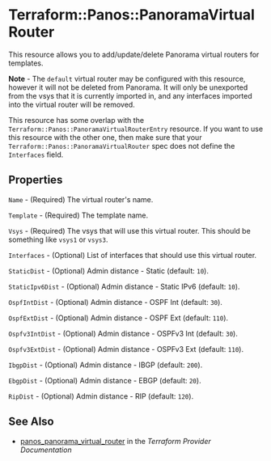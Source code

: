 # Terraform::Panos::PanoramaVirtualRouter

This resource allows you to add/update/delete Panorama virtual routers
for templates.

**Note** - The `default` virtual router may be configured with this resource,
however it will not be deleted from Panorama.  It will only be unexported
from the vsys that it is currently imported in, and any interfaces imported
into the virtual router will be removed.

This resource has some overlap with the `Terraform::Panos::PanoramaVirtualRouterEntry`
resource.  If you want to use this resource with the other one, then make
sure that your `Terraform::Panos::PanoramaVirtualRouter` spec does not define the
`Interfaces` field.

## Properties

`Name` - (Required) The virtual router's name.

`Template` - (Required) The template name.

`Vsys` - (Required) The vsys that will use this virtual router.  This should
be something like `vsys1` or `vsys3`.

`Interfaces` - (Optional) List of interfaces that should use this virtual
router.

`StaticDist` - (Optional) Admin distance - Static (default: `10`).

`StaticIpv6Dist` - (Optional) Admin distance - Static IPv6 (default: `10`).

`OspfIntDist` - (Optional) Admin distance - OSPF Int (default: `30`).

`OspfExtDist` - (Optional) Admin distance - OSPF Ext (default: `110`).

`Ospfv3IntDist` - (Optional) Admin distance - OSPFv3 Int (default:
`30`).

`Ospfv3ExtDist` - (Optional) Admin distance - OSPFv3 Ext (default:
`110`).

`IbgpDist` - (Optional) Admin distance - IBGP (default: `200`).

`EbgpDist` - (Optional) Admin distance - EBGP (default: `20`).

`RipDist` - (Optional) Admin distance - RIP (default: `120`).


## See Also

* [panos_panorama_virtual_router](https://www.terraform.io/docs/providers/panos/r/panorama_virtual_router.html) in the _Terraform Provider Documentation_